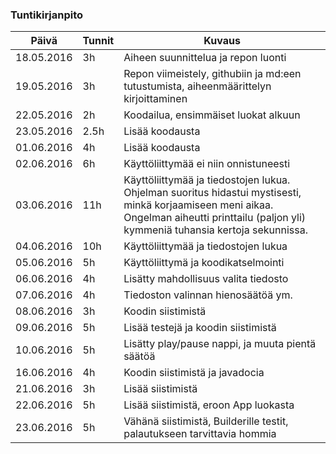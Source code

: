 ﻿### Tuntikirjanpito
Päivä | Tunnit | Kuvaus
--------------- | ----- | ------
18.05.2016 | 3h | Aiheen suunnittelua ja repon luonti
19.05.2016 | 3h | Repon viimeistely, githubiin ja md:een tutustumista, aiheenmäärittelyn kirjoittaminen
22.05.2016 | 2h | Koodailua, ensimmäiset luokat alkuun
23.05.2016 | 2.5h | Lisää koodausta
01.06.2016 | 4h | Lisää koodausta
02.06.2016 | 6h | Käyttöliittymää ei niin onnistuneesti
03.06.2016 | 11h | Käyttöliittymää ja tiedostojen lukua. Ohjelman suoritus hidastui mystisesti, minkä korjaamiseen meni aikaa. Ongelman aiheutti printtailu (paljon yli) kymmeniä tuhansia kertoja sekunnissa.  
04.06.2016 | 10h | Käyttöliittymää ja tiedostojen lukua
05.06.2016 | 5h | Käyttöliittymä ja koodikatselmointi
06.06.2016 | 4h | Lisätty mahdollisuus valita tiedosto
07.06.2016 | 4h | Tiedoston valinnan hienosäätöä ym.
08.06.2016 | 3h | Koodin siistimistä
09.06.2016 | 5h | Lisää testejä ja koodin siistimistä
10.06.2016 | 5h | Lisätty play/pause nappi, ja muuta pientä säätöä
16.06.2016 | 4h | Koodin siistimistä ja javadocia
21.06.2016 | 3h | Lisää siistimistä
22.06.2016 | 5h | Lisää siistimistä, eroon App luokasta
23.06.2016 | 5h | Vähänä siistimistä, Builderille testit, palautukseen tarvittavia hommia



